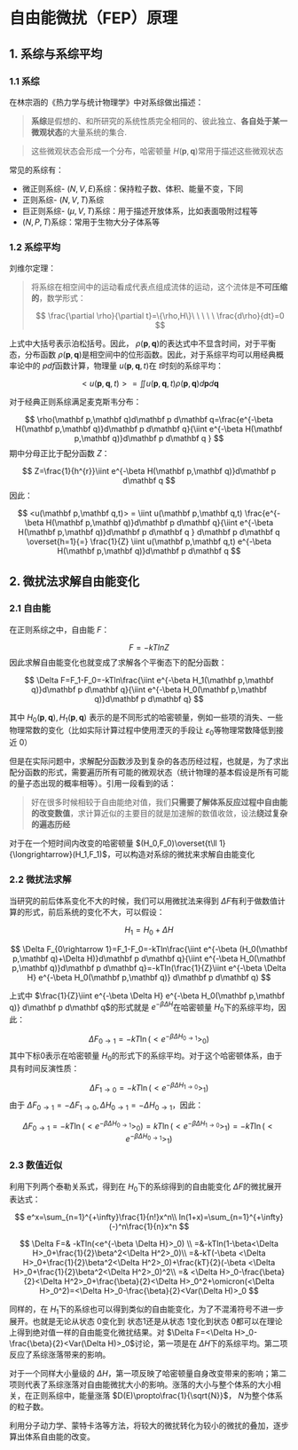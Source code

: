 # 自由能微扰（FEP）原理

## 1. 系综与系综平均

### 1.1 系综

在林宗涵的《热力学与统计物理学》中对系综做出描述：

> **系综**是假想的、和所研究的系统性质完全相同的、彼此独立、**各自处于某一微观状态**的大量系统的集合.

> 这些微观状态会形成一个分布，哈密顿量 $H(\mathbf p,\mathbf q)$常用于描述这些微观状态

常见的系综有：

+ 微正则系综- $(N,V,E)$系综：保持粒子数、体积、能量不变，下同
+ 正则系综-  $(N,V,T)$系综
+ 巨正则系综-  $(\mu,V,T)$​系综：用于描述开放体系，比如表面吸附过程等
+  $(N,P,T)$系综：常用于生物大分子体系等

### 1.2 系综平均

刘维尔定理：

>将系综在相空间中的运动看成代表点组成流体的运动，这个流体是**不可压缩的**，数学形式：
>
> $$
> \frac{\partial \rho}{\partial t}=\{\rho,H\}\ \ \ \  \ \frac{d\rho}{dt}=0
> $$

上式中大括号表示泊松括号。因此， $\rho(\mathbf p,\mathbf q)$的表达式中不显含时间，对于平衡态，分布函数 $\rho(\mathbf p,\mathbf q)$是相空间中的位形函数。因此，对于系综平均可以用经典概率论中的 $pdf$函数计算，物理量 $u(\mathbf p,\mathbf q,t)$在 $t$时刻的系综平均： 

$$
<u(\mathbf p,\mathbf q,t)> = \iint u(\mathbf p,\mathbf q,t)\rho(\mathbf p,\mathbf q)d\mathbf pd\mathbf q
$$

对于经典正则系综满足麦克斯韦分布：

$$
\rho(\mathbf p,\mathbf q)d\mathbf p d\mathbf q=\frac{e^{-\beta H(\mathbf p,\mathbf q)}d\mathbf p d\mathbf q}{\iint e^{-\beta H(\mathbf p,\mathbf q)}d\mathbf p d\mathbf q }
$$
期中分母正比于配分函数 $Z$：

$$
Z=\frac{1}{h^{r}}\iint e^{-\beta H(\mathbf p,\mathbf q)}d\mathbf p d\mathbf q
$$
因此：


$$
<u(\mathbf p,\mathbf q,t)> = \iint u(\mathbf p,\mathbf q,t) \frac{e^{-\beta H(\mathbf p,\mathbf q)}d\mathbf p d\mathbf q}{\iint e^{-\beta H(\mathbf p,\mathbf q)}d\mathbf p d\mathbf q } d\mathbf p d\mathbf q \overset{h=1}{=} \frac{1}{Z} \iint u(\mathbf p,\mathbf q,t) e^{-\beta H(\mathbf p,\mathbf q)}d\mathbf p d\mathbf q
$$


## 2. 微扰法求解自由能变化

### 2.1 自由能

在正则系综之中，自由能 $F$：

$$
F=-kTlnZ
$$
因此求解自由能变化也就变成了求解各个平衡态下的配分函数：

$$
\Delta F=F_1-F_0=-kTln\frac{\iint e^{-\beta H_1(\mathbf p,\mathbf q)}d\mathbf p d\mathbf q}{\iint e^{-\beta H_0(\mathbf p,\mathbf q)}d\mathbf p d\mathbf q}
$$

其中 $H_0(\mathbf p,\mathbf q),H_1(\mathbf p,\mathbf q)$ 表示的是不同形式的哈密顿量，例如一些项的消失、一些物理常数的变化（比如实际计算过程中使用湮灭的手段让 $\varepsilon_0$等物理常数降低到接近 $0$）

但是在实际问题中，求解配分函数涉及到复杂的各态历经过程，也就是，为了求出配分函数的形式，需要遍历所有可能的微观状态（统计物理的基本假设是所有可能的量子态出现的概率相等）。引用一段看到的话：

>好在很多时候相较于自由能绝对值，我们**只需要了解体系反应过程中自由能的改变数值**，求计算近似的主要目的就是加速解的数值收敛，设法**绕过复杂的遍态历经**

对于在一个短时间内改变的哈密顿量 $(H_0,F_0)\overset{t\ll 1}{\longrightarrow}(H_1,F_1)$，可以构造对系综的微扰来求解自由能变化

### 2.2 微扰法求解

当研究的前后体系变化不大的时候，我们可以用微扰法来得到 $\Delta F$有利于做数值计算的形式，前后系统的变化不大，可以假设：

$$
H_1=H_0+\Delta H
$$

$$
\Delta F_{0\rightarrow 1}=F_1-F_0=-kTln\frac{\iint e^{-\beta (H_0(\mathbf p,\mathbf q)+\Delta H)}d\mathbf p d\mathbf q}{\iint e^{-\beta H_0(\mathbf p,\mathbf q)}d\mathbf p d\mathbf q}=-kTln(\frac{1}{Z}\iint e^{-\beta \Delta H} e^{-\beta H_0(\mathbf p,\mathbf q)} d\mathbf p d\mathbf q)
$$

上式中 $\frac{1}{Z}\iint e^{-\beta \Delta H} e^{-\beta H_0(\mathbf p,\mathbf q)} d\mathbf p d\mathbf q$的形式就是 $e^{-\beta \Delta H}$在哈密顿量 $H_0$下的系综平均，因此：

$$
\Delta F_{0\rightarrow 1} =-kT\ln(<e^{-\beta \Delta H_{0\rightarrow 1}}>_0)
$$
其中下标$0$表示在哈密顿量 $H_0$的形式下的系综平均。对于这个哈密顿体系，由于具有时间反演性质：

$$
\Delta F_{1\rightarrow 0}=-kT\ln(<e^{-\beta \Delta H_{1\rightarrow 0}}>_1)
$$
由于 $\Delta F_{0\rightarrow 1} = - \Delta F_{1\rightarrow 0},\Delta H_{0\rightarrow 1}=-\Delta H_{0\rightarrow 1}$，因此：

$$
\Delta F_{0\rightarrow 1} =-kT\ln(<e^{-\beta \Delta H_{0\rightarrow 1}}>_0)=kT\ln(<e^{-\beta \Delta H_{1\rightarrow 0}}>_1)=-kT\ln(<e^{-\beta \Delta H_{0\rightarrow 1}}>_1)
$$

### 2.3 数值近似

利用下列两个泰勒关系式，得到在 $H_0$下的系综得到的自由能变化 $\Delta F$的微扰展开表达式：

$$
e^x=\sum_{n=1}^{+\infty}\frac{1}{n!}x^n\\
ln(1+x)=\sum_{n=1}^{+\infty}(-)^n\frac{1}{n}x^n
$$

$$
\Delta F=& -kTln(<e^{-\beta \Delta H}>_0) \\
=&-kTln(1-\beta<\Delta H>_0+\frac{1}{2}\beta^2<\Delta H^2>_0)\\
=&-kT(-\beta <\Delta H>_0+\frac{1}{2}\beta^2<\Delta H^2>_0)+\frac{kT}{2}(-\beta <\Delta H>_0+\frac{1}{2}\beta^2<\Delta H^2>_0)^2\\
=& <\Delta H>_0-\frac{\beta}{2}<\Delta H^2>_0+\frac{\beta}{2}<\Delta H>_0^2+\omicron(<\Delta H>_0^2)=<\Delta H>_0-\frac{\beta}{2}<Var(\Delta H)>_0
$$

同样的，在 $H_1$下的系综也可以得到类似的自由能变化，为了不混淆符号不进一步展开。也就是无论从状态 $0$变化到 状态$1$还是从状态 $1$变化到状态 $0$都可以在理论上得到绝对值一样的自由能变化微扰结果。对 $\Delta F=<\Delta H>_0-\frac{\beta}{2}<Var(\Delta H)>_0$讨论，第一项是在 $\Delta H$下的系综平均。第二项反应了系综涨落带来的影响。

对于一个同样大小量级的 $\Delta H$，第一项反映了哈密顿量自身改变带来的影响；第二项则代表了系综涨落对自由能微扰大小的影响。涨落的大小与整个体系的大小相关，在正则系综中，能量涨落 $D(E)\propto\frac{1}{\sqrt{N}}$， $N$为整个体系的粒子数。

利用分子动力学、蒙特卡洛等方法，将较大的微扰转化为较小的微扰的叠加，逐步算出体系自由能的改变。

